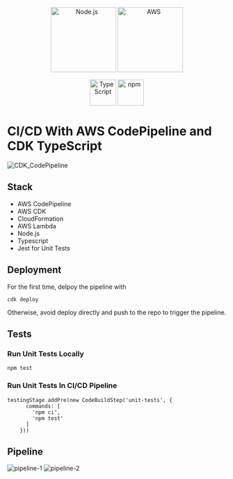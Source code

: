 <div align="center">
	<a><img width="150" src="https://user-images.githubusercontent.com/25181517/183568594-85e280a7-0d7e-4d1a-9028-c8c2209e073c.png" alt="Node.js" title="Node.js"/></a>
	<a><img width="150" src="https://user-images.githubusercontent.com/25181517/183896132-54262f2e-6d98-41e3-8888-e40ab5a17326.png" alt="AWS" title="AWS"/></a>
</div>

<p align="center">
	<a><img width="60" src="https://user-images.githubusercontent.com/25181517/183890598-19a0ac2d-e88a-4005-a8df-1ee36782fde1.png" alt="TypeScript" title="TypeScript"/></a>
	<a><img width="60" src="https://user-images.githubusercontent.com/25181517/121401671-49102800-c959-11eb-9f6f-74d49a5e1774.png" alt="npm" title="npm"/></a>	
</p>



# CI/CD With AWS CodePipeline and CDK TypeScript


![CDK_CodePipeline](https://github.com/afallahi/cdk-codepipeline/assets/73287428/b27e9630-fb79-4876-946b-1cec4efc8052)


## Stack

- AWS CodePipeline
- AWS CDK
- CloudFormation
- AWS Lambda
- Node.js
- Typescript
- Jest for Unit Tests


## Deployment

For the first time, delpoy the pipeline with
```
cdk deploy
```

Otherwise, avoid deploy directly and push to the repo to trigger the pipeline.


## Tests

### Run Unit Tests Locally

```
npm test
```

### Run Unit Tests In CI/CD Pipeline

```
testingStage.addPre(new CodeBuildStep('unit-tests', {
      commands: [
        'npm ci',
        'npm test'
      ]
    }))
```

## Pipeline

![pipeline-1](https://github.com/afallahi/cdk-codepipeline/assets/73287428/19622dc3-87ca-4069-b9a0-3657c9afa985)
![pipeline-2](https://github.com/afallahi/cdk-codepipeline/assets/73287428/51a35f86-cac6-431c-83f5-7c9e334e676b)

